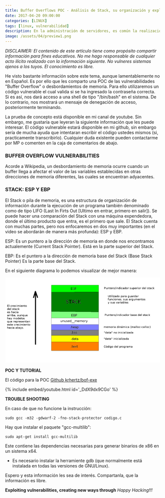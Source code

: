 ```yaml
---
title: Buffer Overflows POC - Análisis de Stack, su organización y explotación
date: 2017-04-20 09:00:00 
categories: [LINUX]
tags: [linux, vulnerabilidad]
description: En la administración de servidores, es común la realización de tareas tales como el logging de algún servicio o la ejecucución de scripts que realicen tareas específicas.
image: /assets/04/preview1.png
---
```


_DISCLAIMER: El contenido de este artículo tiene como propósito compartir información para fines educativos. No me hago responsable de cualquier acto ilícito realizado con la información siguiente. No vulneres sistemas ajenos a los tuyos. El conocimiento es libre._

He visto bastante información sobre este tema, aunque lamentablemente no en Español. Es por ello que les comparto una POC de las vulnerabilidades "Buffer Overflow" o desbordamientos de memoria. Para ello utilizaremos un código vulnerable el cual valida si se ha ingresado la contraseña correcta. Si es así, nos dará acceso a una shell de tipo "/bin/bash" en el sistema. De lo contrario, nos mostrará un mensaje de denegación de acceso, posteriormente terminando.

La prueba de concepto está disponible en mi canal de youtube. Sin embargo, me gustaría que leyeran la siguiente información que les puede interesar. El código vulnerable estará disponible en mi github, sin embargo sería de mucha ayuda que intentaran escribir el código ustedes mismos (si, practicamente transcribirlo). Cualquier duda existente pueden contactarme por MP o comenten en la caja de comentarios de abajo.

### BUFFER OVERFLOW VULNERABILITIES

Acorde a Wikipedia, un desbordamiento de memoria ocurre cuando un buffer llega a afectar el valor de las variables establecidas en otras direcciones de memoria diferentes, las cuales se encuentran adyacentes.

### STACK: ESP Y EBP

El Stack o pila de memoria, es una estructura de organización de información durante la ejecución de un programa también denominado como de tipo LIFO (Last In Firts Out [Ultimo en entrar, primero en salir]). Se puede hacer una comparación del Stack con una máquina expendedora, donde el último producto que entra, es el primero que sale. El Stack cuenta con muchas partes, pero nos enfocaremos en dos muy importantes (en el video se abordarán de manera más profunda): ESP y EBP.

ESP: Es un puntero a la dirección de memoria en donde nos encontramos actualemente (Current Stack Pointer). Está en la parte superior del Stack.

EBP: Es el puntero a la dirección de memoria base del Stack (Base Stack Pointer) Es la parte base del Stack.

En el siguiente diagrama lo podemos visualizar de mejor manera:

![BUFFER OVERFLOW](/assets/04/004-1.png) 

**POC Y TUTORIAL**

El código para la POC [Github krhertz/bof-exe](https://github.com/krhertz/bof-exe)

{% include embed/youtube.html id='_DdX9dx9CGo' %}

**TROUBLE SHOOTING**

En caso de que no funcione la instrucción:

    sudo gcc -m32 -gdwarf-2 -fno-stack-protector codigo.c

Hay que instalar el paquete "gcc-multilib": 

    sudo apt-get install gcc-multilib

Este contiene las dependencias necesarias para generar binarios de x86 en un sistema x64.

* Es necesario instalar la herramiente gdb (que normalmente está instalada en todas las versiones de GNU/Linux).

Espero y esta información les sea de interés. Compartanla, que la información es libre.


__Exploiting vulnerabilities, creating new ways through__ _Happy Hacking!!!_
